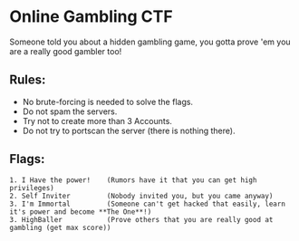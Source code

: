 # Online Gambling CTF
Someone told you about a hidden gambling game, you gotta prove 'em you are a really good gambler too!

## Rules:
* No brute-forcing is needed to solve the flags.
* Do not spam the servers.
* Try not to create more than 3 Accounts.
* Do not try to portscan the server (there is nothing there).

## Flags:
```
1. I Have the power!    (Rumors have it that you can get high privileges)
2. Self Inviter         (Nobody invited you, but you came anyway)
3. I'm Immortal         (Someone can't get hacked that easily, learn it's power and become **The One**!)
3. HighBaller           (Prove others that you are really good at gambling (get max score))
```
